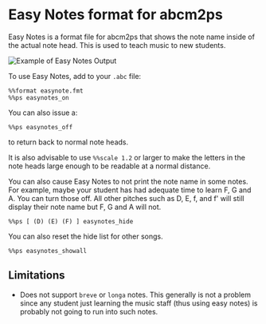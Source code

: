 Easy Notes format for abcm2ps
=============================

Easy Notes is a format file for abcm2ps that shows the note name inside of
the actual note head. This is used to teach music to new students.

![Example of Easy Notes Output](http://jeremy.cowgar.com/easynotes.png "Example of Easy Notes Output")

To use Easy Notes, add to your ``.abc`` file:

    %%format easynote.fmt
    %%ps easynotes_on

You can also issue a:

    %%ps easynotes_off

to return back to normal note heads.

It is also advisable to use ``%%scale 1.2`` or larger to make the letters in the note heads
large enough to be readable at a normal distance.

You can also cause Easy Notes to not print the note name in some notes. For example, maybe your
student has had adequate time to learn F, G and A. You can turn those off. All other pitches
such as D, E, f, and f' will still display their note name but F, G and A will not.

    %%ps [ (D) (E) (F) ] easynotes_hide

You can also reset the hide list for other songs.

    %%ps easynotes_showall

Limitations
-----------

* Does not support ``breve`` or ``longa`` notes. This generally is not a problem 
  since any student just learning the music staff (thus using easy notes)
  is probably not going to run into such notes.
